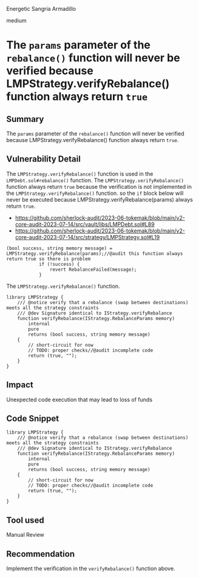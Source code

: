 Energetic Sangria Armadillo

medium

# The `params` parameter of the `rebalance()` function will never be verified because LMPStrategy.verifyRebalance() function always return `true`
## Summary
The `params` parameter of the `rebalance()` function will never be verified because LMPStrategy.verifyRebalance() function always return `true`.

## Vulnerability Detail
The `LMPStrategy.verifyRebalance()` function  is used in the `LMPDebt.sol#rebalance()` function. The `LMPStrategy.verifyRebalance()` function always return `true` because the verification is not implemented in the `LMPStrategy.verifyRebalance()` function. so the `if` block below will never be executed because LMPStrategy.verifyRebalance(params) always return `true`. 
- https://github.com/sherlock-audit/2023-06-tokemak/blob/main/v2-core-audit-2023-07-14/src/vault/libs/LMPDebt.sol#L89
- https://github.com/sherlock-audit/2023-06-tokemak/blob/main/v2-core-audit-2023-07-14/src/strategy/LMPStrategy.sol#L19

```solidity
(bool success, string memory message) = LMPStrategy.verifyRebalance(params);//@audit this function always return true so there is problem
            if (!success) {
                revert RebalanceFailed(message);
            }
```
The `LMPStrategy.verifyRebalance()` function.
```solidity
library LMPStrategy {
    /// @notice verify that a rebalance (swap between destinations) meets all the strategy constraints
    /// @dev Signature identical to IStrategy.verifyRebalance
    function verifyRebalance(IStrategy.RebalanceParams memory)
        internal
        pure
        returns (bool success, string memory message)
    {
        // short-circuit for now
        // TODO: proper checks//@audit incomplete code
        return (true, "");
    }
}
```
## Impact
Unexpected code execution that may lead to loss of funds

## Code Snippet
```solidity
library LMPStrategy {
    /// @notice verify that a rebalance (swap between destinations) meets all the strategy constraints
    /// @dev Signature identical to IStrategy.verifyRebalance
    function verifyRebalance(IStrategy.RebalanceParams memory)
        internal
        pure
        returns (bool success, string memory message)
    {
        // short-circuit for now
        // TODO: proper checks//@audit incomplete code
        return (true, "");
    }
}
```
## Tool used
Manual Review

## Recommendation
Implement the verification in the `verifyRebalance()` function above.